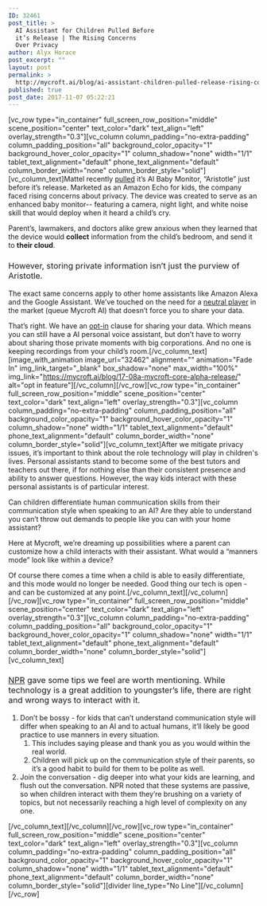 ```yaml
---
ID: 32461
post_title: >
  AI Assistant for Children Pulled Before
  it’s Release | The Rising Concerns
  Over Privacy
author: Alyx Horace
post_excerpt: ""
layout: post
permalink: >
  http://mycroft.ai/blog/ai-assistant-children-pulled-release-rising-concerns-privacy/
published: true
post_date: 2017-11-07 05:22:21
---
```

[vc_row type="in_container" full_screen_row_position="middle" scene_position="center" text_color="dark" text_align="left" overlay_strength="0.3"][vc_column column_padding="no-extra-padding" column_padding_position="all" background_color_opacity="1" background_hover_color_opacity="1" column_shadow="none" width="1/1" tablet_text_alignment="default" phone_text_alignment="default" column_border_width="none" column_border_style="solid"][vc_column_text]<span style="font-weight: 400;">Mattel recently </span><a href="https://www.cnet.com/news/mattel-just-cancelled-its-aristotle-child-monitor/"><span style="font-weight: 400;">pulled</span></a><span style="font-weight: 400;"> it’s AI Baby Monitor, “Aristotle” just before it’s release. Marketed as an Amazon Echo for kids, the company faced rising concerns about privacy. The device was created to serve as an enhanced baby monitor-- featuring a camera, night light, and white noise skill that would deploy when it heard a child’s cry. </span>

<span style="font-weight: 400;">Parent’s, lawmakers, and doctors alike grew anxious when they learned that the device would </span><b>collect</b><span style="font-weight: 400;"> information from the child’s bedroom, and send it to </span><b>their cloud</b><span style="font-weight: 400;">.</span>
<h3><span style="font-weight: 400;">However, storing private information isn’t just the purview of Aristotle. </span></h3>
<span style="font-weight: 400;">The exact same concerns apply to other home assistants like Amazon Alexa and the Google Assistant. We’ve touched on the need for a </span><a href="https://mycroft.ai/blog/will-ai-voice-assistants-affect-homes-businesses-privacy/"><span style="font-weight: 400;">neutral player</span></a><span style="font-weight: 400;"> in the market (queue Mycroft AI) that doesn’t force you to share your data.</span>

<span style="font-weight: 400;">That’s right. We have an </span><a href="https://mycroft.ai/blog/17-08a-mycroft-core-alpha-release/"><span style="font-weight: 400;">opt-in</span></a><span style="font-weight: 400;"> clause for sharing your data. Which means you can still have a AI personal voice assistant, but don’t have to worry about sharing those private moments with big corporations. And no one is keeping recordings from your child’s room.</span>[/vc_column_text][image_with_animation image_url="32462" alignment="" animation="Fade In" img_link_target="_blank" box_shadow="none" max_width="100%" img_link="https://mycroft.ai/blog/17-08a-mycroft-core-alpha-release/" alt="opt in feature"][/vc_column][/vc_row][vc_row type="in_container" full_screen_row_position="middle" scene_position="center" text_color="dark" text_align="left" overlay_strength="0.3"][vc_column column_padding="no-extra-padding" column_padding_position="all" background_color_opacity="1" background_hover_color_opacity="1" column_shadow="none" width="1/1" tablet_text_alignment="default" phone_text_alignment="default" column_border_width="none" column_border_style="solid"][vc_column_text]<span style="font-weight: 400;">After we mitigate privacy issues, it’s important to think about the role technology will play in children's lives. Personal assistants stand to become some of the best tutors and teachers out there, if for nothing else than</span><span style="font-weight: 400;"><b> </b></span><span style="font-weight: 400;">their consistent presence and ability to answer questions. However, the way kids interact with these personal assistants is of particular interest. </span>

<span style="font-weight: 400;">Can children differentiate human communication skills from their communication style when speaking to an AI? Are they able to understand you can’t throw out demands to people like you can with your home assistant? </span>

<span style="font-weight: 400;">Here at Mycroft, we’re dreaming up possibilities where a parent can customize how a child interacts with their assistant. What would a “manners mode” look like within a device?</span>

<span style="font-weight: 400;">Of course there comes a time when a child is able to easily differentiate, and this mode would no longer be needed. Good thing our tech is open - and can be customized at any point.</span>[/vc_column_text][/vc_column][/vc_row][vc_row type="in_container" full_screen_row_position="middle" scene_position="center" text_color="dark" text_align="left" overlay_strength="0.3"][vc_column column_padding="no-extra-padding" column_padding_position="all" background_color_opacity="1" background_hover_color_opacity="1" column_shadow="none" width="1/1" tablet_text_alignment="default" phone_text_alignment="default" column_border_width="none" column_border_style="solid"][vc_column_text]
<h3><a href="http://www.npr.org/sections/health-shots/2017/10/30/559863326/alexa-are-you-safe-for-my-kids"><span style="font-weight: 400;">NPR</span></a><span style="font-weight: 400;"> gave some tips we feel are worth mentioning. While technology is a great addition to youngster’s life, there are right and wrong ways to interact with it.</span><span style="font-weight: 400;">
</span><span style="font-weight: 400;">
</span></h3>
<ol>
 	<li style="font-weight: 400;"><span style="font-weight: 400;">Don’t be bossy - for kids that can’t understand communication style will differ when speaking to an AI and to actual humans, it’ll likely be good practice to use manners in every situation. </span>
<ol>
 	<li style="font-weight: 400;"><span style="font-weight: 400;">This includes saying please and thank you as you would within the real world.</span></li>
 	<li style="font-weight: 400;"><span style="font-weight: 400;">Children will pick up on the communication style of their parents, so it’s a good habit to build for them to be polite as well.</span></li>
</ol>
</li>
 	<li style="font-weight: 400;"><span style="font-weight: 400;">Join the conversation - dig deeper into what your kids are learning, and flush out the conversation. NPR noted that these systems are passive, so when children interact with them they’re brushing on a variety of topics, but not necessarily reaching a high level of complexity on any one.</span></li>
</ol>
[/vc_column_text][/vc_column][/vc_row][vc_row type="in_container" full_screen_row_position="middle" scene_position="center" text_color="dark" text_align="left" overlay_strength="0.3"][vc_column column_padding="no-extra-padding" column_padding_position="all" background_color_opacity="1" background_hover_color_opacity="1" column_shadow="none" width="1/1" tablet_text_alignment="default" phone_text_alignment="default" column_border_width="none" column_border_style="solid"][divider line_type="No Line"][/vc_column][/vc_row]